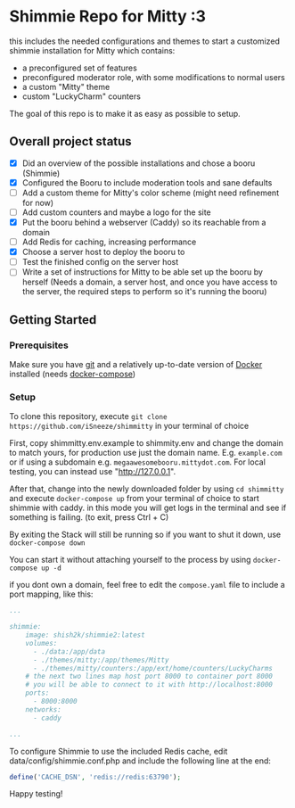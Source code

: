 # Shimmie Repo for Mitty :3

this includes the needed configurations and themes to start a customized shimmie installation for Mitty which contains:

- a preconfigured set of features
- preconfigured moderator role, with some modifications to normal users
- a custom "Mitty" theme
- custom "LuckyCharm" counters

The goal of this repo is to make it as easy as possible to setup.

## Overall project status 

- [x] Did an overview of the possible installations and chose a booru (Shimmie)
- [x] Configured the Booru to include moderation tools and sane defaults
- [ ] Add a custom theme for Mitty's color scheme (might need refinement for now)
- [ ] Add custom counters and maybe a logo for the site
- [x] Put the booru behind a webserver (Caddy) so its reachable from a domain
- [ ] Add Redis for caching, increasing performance
- [x] Choose a server host to deploy the booru to
- [ ] Test the finished config on the server host
- [ ] Write a set of instructions for Mitty to be able set up the booru by herself (Needs a domain, a server host, and once you have access to the server, the required steps to perform so it's running the booru)

## Getting Started

### Prerequisites

Make sure you have [git](https://git-scm.com/) and a relatively up-to-date version of [Docker](https://www.docker.com/products/docker-desktop/) installed (needs [docker-compose](https://docs.docker.com/compose/install/))


### Setup
To clone this repository, execute `git clone https://github.com/iSneeze/shimmitty` in your terminal of choice

First, copy shimmitty.env.example to shimmity.env and change the domain to match yours, for production use just the domain name. E.g. `example.com` or if using a subdomain e.g. `megaawesomebooru.mittydot.com`. For local testing, you can instead use "http://127.0.0.1".

After that, change into the newly downloaded folder by using `cd shimmitty` and execute `docker-compose up` from your terminal of choice to start shimmie with caddy. in this mode you will get logs in the terminal and see if something is failing. (to exit, press Ctrl + C)

By exiting the Stack will still be running so if you want to shut it down, use `docker-compose down`

You can start it without attaching yourself to the process by using `docker-compose up -d`

if you dont own a domain, feel free to edit the `compose.yaml` file to include a port mapping, like this:

```yaml
...

shimmie:
    image: shish2k/shimmie2:latest
    volumes:
      - ./data:/app/data
      - ./themes/mitty:/app/themes/Mitty
      - ./themes/mitty/counters:/app/ext/home/counters/LuckyCharms
    # the next two lines map host port 8000 to container port 8000
    # you will be able to connect to it with http://localhost:8000
    ports:
      - 8000:8000
    networks:
      - caddy

...
```

To configure Shimmie to use the included Redis cache, edit data/config/shimmie.conf.php and include the following line at the end:
```php
define('CACHE_DSN', 'redis://redis:63790');
```

Happy testing!
